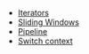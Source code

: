- [Iterators](https://en.wikipedia.org/wiki/Iterator)
- [Sliding Windows](https://www.geeksforgeeks.org/window-sliding-technique/)
- [Pipeline](https://en.wikipedia.org/wiki/Pipeline_(computing))
- [Switch context](https://en.wikipedia.org/wiki/Context_switch)
